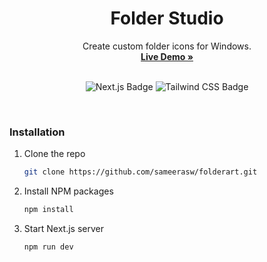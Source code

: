 <h1 align="center">Folder Studio</h1>

<div align="center">

<p align="center">
    Create custom folder icons for Windows.
    <br />
    <a href="https://folder-studio.netlify.app"><strong>Live Demo »</strong></a>
    <br />
    <br />
</p>

![Next.js Badge](https://img.shields.io/badge/Next.js-000000?logo=next.js&logoColor=fff&style=flat)
![Tailwind CSS Badge](https://img.shields.io/badge/Tailwind%20CSS-06B6D4?logo=tailwindcss&logoColor=fff&style=flat)
</div>

<br />

### Installation

1. Clone the repo

   ```sh
   git clone https://github.com/sameerasw/folderart.git
   ```

2. Install NPM packages

   ```sh
   npm install
   ```

3. Start Next.js server
   ```sh
   npm run dev
   ```
